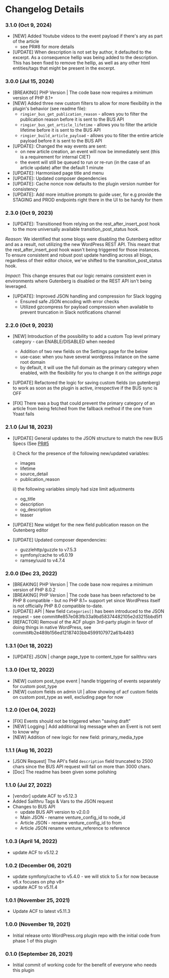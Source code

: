 # Changelog Details

### 3.1.0 (Oct 9, 2024) ###
* [NEW] Added Youtube videos to the event payload if there's any as part of the article
  * see PR#8 for more details
* [UPDATE] When description is not set by author, it defaulted to the excerpt. As a consequence hellip was being added to the description. This has been fixed to remove the hellip, as well as any other html entities/tags that might be present in the excerpt.

### 3.0.0 (Jul 15, 2024) ###

* [BREAKING] PHP Version | The code base now requires a minimum version of PHP 8.1+
* [NEW] Added three new custom filters to allow for more flexibility in the plugin's behavior (see readme file):
    - `ringier_bus_get_publication_reason` - allows you to filter the publication reason before it is sent to the BUS API
    - `ringier_bus_get_article_lifetime` - allows you to filter the article lifetime before it is sent to the BUS API
    - `ringier_build_article_payload` - allows you to filter the entire article payload before it is sent to the BUS API
* [UPDATE]: Changed the way events are sent:
    - on new article creation, an event will now be immediately sent (this is a requirement for internal CIET)
    - the event will still be queued to run or re-run (in the case of an article update) after the default 1 minute
* [UPDATE]: Harmonised page title and menu
* [UPDATE]: Updated composer dependencies
* [UPDATE]: Cache nonce now defaults to the plugin version number for consistency
* [UPDATE]: Add more intuitive prompts to guide user, for e.g provide the STAGING and PROD endpoints right there in the UI to be handy for them

### 2.3.0 (Oct 9, 2023) ###

* [UPDATE]: Transitioned from relying on the rest_after_insert_post hook to the more universally available transition_post_status hook.

*Reason*: We identified that some blogs were disabling the Gutenberg editor and as a result, not utilizing the new WordPress REST API. This meant that the rest_after_insert_post hook wasn't being triggered for those instances. To ensure consistent and robust post update handling across all blogs, regardless of their editor choice, we've shifted to the transition_post_status hook.

*Impact*: This change ensures that our logic remains consistent even in environments where Gutenberg is disabled or the REST API isn't being leveraged.

* [UPDATE]: Improved JSON handling and compression for Slack logging
  * Ensured safe JSON encoding with error checks
  * Utilized gzcompress for payload compression when available to prevent truncation in Slack notifications channel

### 2.2.0 (Oct 9, 2023) ###

* [NEW] Introduction of the possibility to add a custom Top level primary category - can ENABLE/DISABLED when needed
  * Addition of two new fields on the Settings page for the below
  * use-case: when you have several wordpress instance on the same root domain
  * by default, it will use the full domain as the primary category when enabled, with the flexibility for you to change it on the *settings page*

* [UPDATE] Refactored the logic for saving custom fields (on gutenberg) to work as soon as the plugin is active, irrespective if the BUS sync is OFF
* [FIX] There was a bug that could prevent the primary category of an article from being fetched from the fallback method if the one from Yoast fails

### 2.1.0 (Jul 18, 2023) ###

* [UPDATE] General updates to the JSON structure to match the new BUS Specs (See [PR#5](https://github.com/RingierIMU/mkt-plugin-wordpress-bus/pull/5)

  i) Check for the presence of the following new/updated variables:
    - images
    - lifetime
    - source_detail
    - publication_reason

  ii) the following variables simply had size limit adjustments
    - og_title
    - description
    - og_description
    - teaser

* [UPDATE] New widget for the new field publication reason on the Gutenberg editor
* [UPDATE] Updated composer dependencies:
  - guzzlehttp/guzzle to v7.5.3
  - symfony/cache to v6.0.19
  - ramsey/uuid to v4.7.4

### 2.0.0 (Dec 23, 2022) ###

* [BREAKING] PHP Version | The code base now requires a minimum version of PHP 8.0.2
* [BREAKING] PHP Version | The code base has been refactored to be PHP 8 compatible - but no PHP 8.1+ support yet since WordPress itself is not officially PHP 8.0 compatible to-date.
* [UPDATE] API | New field `Categories[]` has been introduced to the JSON request - see commit#e857e083fb33a9bd58374482105e2d3215bbd5f1
* [REFACTOR] Removal of the ACF plugin 3rd-party plugin in favor of doing things in native WordPress, see commit#b2e489b156ed12187403bb4599107972a61b4493

### 1.3.1 (Oct 18, 2022) ###
* [UPDATE] JSON | change page_type to content_type for sailthru vars

### 1.3.0 (Oct 12, 2022) ###
* [NEW] custom post_type event | handle triggering of events separately for custom post_type
* [NEW] custom fields on admin UI | allow showing of acf custom fields on custom post_type as well, excluding page for now

### 1.2.0 (Oct 04, 2022) ###
* [FIX] Events should not be triggered when "saving draft"
* [NEW] Logging | Add additional log message when an Event is not sent to know why
* [NEW] Addition of new logic for new field: primary_media_type

### 1.1.1 (Aug 16, 2022) ###
* [JSON Request] The API's field `description` field truncated to 2500 chars since the BUS API request will fail on more than 3000 chars.
* [Doc] The readme has been given some polishing


### 1.1.0 (Jul 27, 2022) ###
* [vendor] update ACF to v5.12.3
* Added Sailthru Tags & Vars to the JSON request
* Changes to BUS API
  * update BUS API version to v2.0.0
  * Main JSON - rename venture_config_id to node_id
  * Article JSON - rename venture_config_id to from
  * Article JSON rename venture_reference to reference

### 1.0.3 (April 14, 2022) ###
* update ACF to v5.12.2

### 1.0.2 (December 06, 2021) ###
* update symfony/cache to v5.4.0 - we will stick to 5.x for now because v6.x focuses on php v8+
* update ACF to v5.11.4

### 1.0.1 (November 25, 2021) ###
* Update ACF to latest v5.11.3

### 1.0.0 (November 19, 2021) ###
* Initial release onto WordPress.org plugin repo with the initial code from phase 1 of this plugin

### 0.1.0 (September 26, 2021) ###
* Initial commit of working code for the benefit of everyone who needs this plugin
